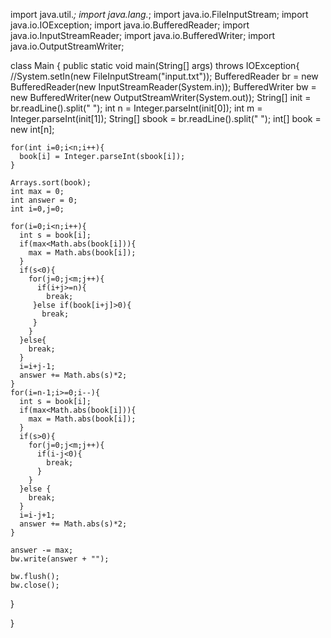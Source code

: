 import java.util.*;
import java.lang.*;
import java.io.FileInputStream;
import java.io.IOException;
import java.io.BufferedReader;
import java.io.InputStreamReader;
import java.io.BufferedWriter;
import java.io.OutputStreamWriter;

class Main {
  public static void main(String[] args) throws IOException{
    //System.setIn(new FileInputStream("input.txt"));
    BufferedReader br = new BufferedReader(new InputStreamReader(System.in));
    BufferedWriter bw = new BufferedWriter(new OutputStreamWriter(System.out));
    String[] init = br.readLine().split(" ");
    int n = Integer.parseInt(init[0]);
    int m = Integer.parseInt(init[1]);
    String[] sbook = br.readLine().split(" ");
    int[] book = new int[n];
    
    for(int i=0;i<n;i++){
      book[i] = Integer.parseInt(sbook[i]);
    }
    
    Arrays.sort(book);
    int max = 0;
    int answer = 0;
    int i=0,j=0;
    
    for(i=0;i<n;i++){
      int s = book[i];
      if(max<Math.abs(book[i])){
        max = Math.abs(book[i]);
      }
      if(s<0){
        for(j=0;j<m;j++){
          if(i+j>=n){
            break;
         }else if(book[i+j]>0){
           break;
         }
        }
      }else{
        break;
      }
      i=i+j-1;
      answer += Math.abs(s)*2;
    }
    for(i=n-1;i>=0;i--){
      int s = book[i];
      if(max<Math.abs(book[i])){
        max = Math.abs(book[i]);
      }
      if(s>0){
        for(j=0;j<m;j++){
          if(i-j<0){
            break;
          }
        }
      }else {
        break;
      }
      i=i-j+1;
      answer += Math.abs(s)*2;
    }
    
    answer -= max;
    bw.write(answer + "");

    bw.flush();
    bw.close();
  }

}
